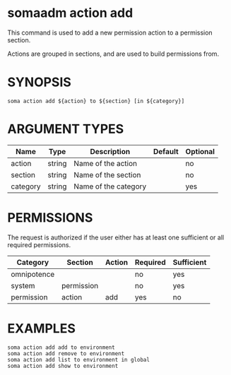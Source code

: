 # somaadm action add

This command is used to add a new permission action to a permission
section.

Actions are grouped in sections, and are used to build permissions
from.

# SYNOPSIS

```
soma action add ${action} to ${section} [in ${category}]
```

# ARGUMENT TYPES

Name | Type |     Description   | Default | Optional
 --- |  --- | ----------------- | ------- | --------
action | string | Name of the action | | no
section | string | Name of the section | | no
category | string | Name of the category | | yes

# PERMISSIONS

The request is authorized if the user either has at least one
sufficient or all required permissions.

Category | Section | Action | Required | Sufficient
 ------- | ------- | ------ | -------- | ----------
omnipotence | | | no | yes
system | permission | | no | yes
permission | action | add | yes | no

# EXAMPLES

```
soma action add add to environment
soma action add remove to environment
soma action add list to environment in global
soma action add show to environment
```
